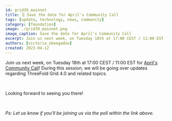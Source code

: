 ```yaml
---
id: grid39_mainnet
title: 🗓 Save the date for April's Community Call
tags: [update, technology, news, community]
category: [foundation]
image: ./grid39_mainnet.png
image_caption: Save the date for April's Community Call
excerpt: Join us next week, on Tuesday 18th at 17:00 CEST / 11:00 EST for April's Community Call! 
authors: [victoria_obeegadoo]
created: 2023-04-12
---
```


Join us next week, on Tuesday 18th at 17:00 CEST / 11:00 EST for [April's Community Call](https://forum.threefold.io/t/april-community-call-lets-talk-about-tf-grid-4/3886)! During this session, we will be going over updates regarding ThreeFold Grid 4.0 and related topics.

<br/>

Looking forward to seeing you there!

<br/>

_Ps: Let us know if you'll be joining us via the poll within the link above._